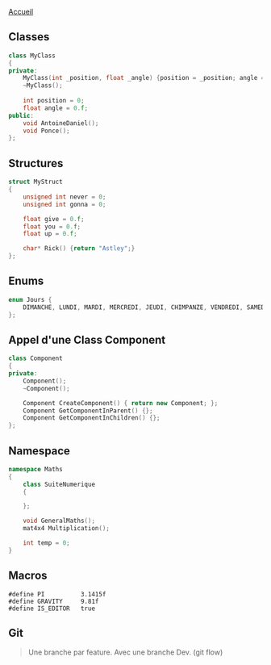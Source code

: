 [Accueil](Home)  

## Classes

```c++
class MyClass
{
private:
    MyClass(int _position, float _angle) {position = _position; angle = _angle;}
    ~MyClass();
    
    int position = 0;
    float angle = 0.f;
public:
    void AntoineDaniel();
    void Ponce();
};
```

## Structures

```c++
struct MyStruct
{
    unsigned int never = 0;
    unsigned int gonna = 0;

    float give = 0.f;
    float you = 0.f;
    float up = 0.f;

    char* Rick() {return "Astley";}
};
```

## Enums
```c++
enum Jours {
    DIMANCHE, LUNDI, MARDI, MERCREDI, JEUDI, CHIMPANZE, VENDREDI, SAMEDI
};
```

## Appel d'une Class Component

```c++
class Component
{
private:
    Component();
    ~Component();

    Component CreateComponent() { return new Component; };
    Component GetComponentInParent() {};
    Component GetComponentInChildren() {};
};
```

## Namespace

```c++
namespace Maths
{
    class SuiteNumerique
    {

    };

    void GeneralMaths();
    mat4x4 Multiplication();

    int temp = 0;
}
```

## Macros
```
#define PI          3.1415f
#define GRAVITY	    9.81f 
#define IS_EDITOR   true
```

## Git

> Une branche par feature. Avec une branche Dev. (git flow)
